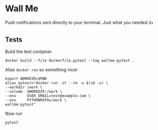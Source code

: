
# Wall Me

Push notifications sent directly to your terminal. Just what you needed 👍

## Tests

Build the test container

```
docker build --file Dockerfile.pytest --tag wallme-pytest .
```

Alias `docker run` so something nicer

```
export WORKDIR=$PWD
alias pytest="docker run -it --rm -u $(id -u) \
--workdir /work \
--volume  $WORKDIR:/work \
--env     USER_EMAIL=test@example.com \
--env     PYTHONPATH=/work \
wallme-pytest"
```

Now run

```
pytest
```

